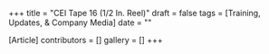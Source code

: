 +++
title = "CEI Tape 16 (1/2 In. Reel)"
draft = false
tags = [Training, Updates, & Company Media]
date = ""

[Article]
contributors = []
gallery = []
+++